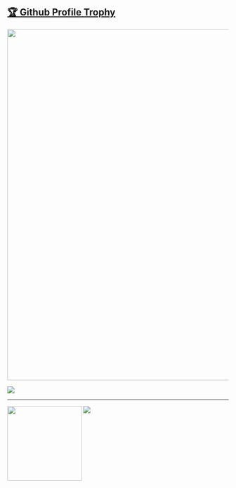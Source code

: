 <a href="https://github.com/ryo-ma/github-profile-trophy"><h2>🏆 Github Profile Trophy</h2></a>
<a href="https://github.com/ryo-ma/github-profile-trophy">
  <img width=800 src="https://github-profile-trophy.vercel.app/?username=taku8a&column=8&theme=gruvbox&no-frame=true"/>
</a>

<a href="https://github.com/sponsors/ryo-ma">
  <img src="https://img.shields.io/static/v1?label=Sponsor&message=%E2%9D%A4&logo=GitHub&color=ff69b4"/> 
</a>

---
  
<div>
  <img height="170" align="left" src="https://github-readme-stats.vercel.app/api?username=taku8a&count_private=true&include_all_commits=true" />
  <img src="https://github-readme-stats.vercel.app/api/top-langs/?username=taku8a&layout=compact" />
</div>
